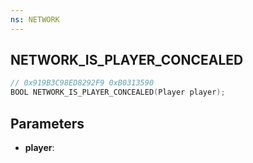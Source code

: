 ```yaml
---
ns: NETWORK
---
```

## NETWORK_IS_PLAYER_CONCEALED

```c
// 0x919B3C98ED8292F9 0xB0313590
BOOL NETWORK_IS_PLAYER_CONCEALED(Player player);
```

## Parameters
* **player**:
